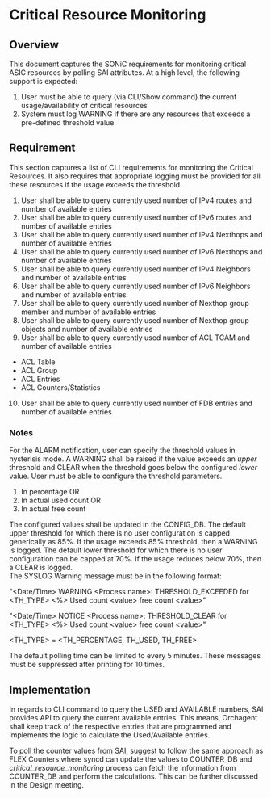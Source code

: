 # Critical Resource Monitoring

## Overview
This document captures the SONiC requirements for monitoring critical ASIC resources by polling SAI attributes. At a high level, the following support is expected:
1.	User must be able to query (via CLI/Show command) the current usage/availability of critical resources
2.	System must log WARNING if there are any resources that exceeds a pre-defined threshold value

## Requirement
This section captures a list of CLI requirements for monitoring the Critical Resources. It also requires that appropriate logging must be provided for all these resources if the usage exceeds the threshold. 
1.	User shall be able to query currently used number of IPv4 routes and number of available entries
2.	User shall be able to query currently used number of IPv6 routes and number of available entries
3.	User shall be able to query currently used number of IPv4 Nexthops and number of available entries
4.	User shall be able to query currently used number of IPv6 Nexthops and number of available entries
5.	User shall be able to query currently used number of IPv4 Neighbors and number of available entries
6.	User shall be able to query currently used number of IPv6 Neighbors and number of available entries
7.	User shall be able to query currently used number of Nexthop group member and number of available entries
8.	User shall be able to query currently used number of Nexthop group objects and number of available entries
9.	User shall be able to query currently used number of ACL TCAM and number of available entries
  -	ACL Table 
  -	ACL Group
  -	ACL Entries
  -	ACL Counters/Statistics
  
10.	User shall be able to query currently used number of FDB entries and number of available entries

### Notes
For the ALARM notification, user can specify the threshold values in hysterisis mode. A WARNING shall be raised if the value exceeds an _upper_ threshold and CLEAR when the threshold goes below the configured _lower_ value. 
User must be able to configure the threshold parameters.
1. In percentage OR
2. In actual used count OR
3. In actual free count 

The configured values shall be updated in the CONFIG_DB. The default upper threshold for which there is no user configuration is capped generically as 85%. If the usage exceeds 85% threshold, then a WARNING is logged. The default lower threshold for which there is no user configuration can be capped at 70%. If the usage reduces below 70%, then a CLEAR is logged.  
The SYSLOG Warning message must be in the following format:
 
"<Date/Time> <Device Name> WARNING \<Process name>: THRESHOLD_EXCEEDED for <TH_TYPE> <CR name> <%> Used count \<value> free count \<value>"

"<Date/Time> <Device Name> NOTICE \<Process name>: THRESHOLD_CLEAR for <TH_TYPE> <CR name> <%>  Used count \<value> free count \<value>"

<TH_TYPE> = <TH_PERCENTAGE, TH_USED, TH_FREE> 

The default polling time can be limited to every 5 minutes. These messages must be suppressed after printing for 10 times. 

## Implementation
In regards to CLI command to query the USED and AVAILABLE numbers, SAI provides API to query the current available entries. This means, Orchagent shall keep track of the respective entries that are programmed and implements the logic to calculate the Used/Available entries. 

To poll the counter values from SAI, suggest to follow the same approach as FLEX Counters where syncd can update the values to COUNTER_DB and _critical_resource_monitoring_ process can fetch the information from COUNTER_DB and perform the calculations. This can be further discussed in the Design meeting. 
